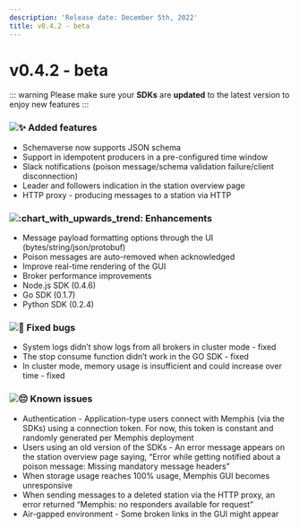 ```yaml
---
description: 'Release date: December 5th, 2022'
title: v0.4.2 - beta
---
```


# v0.4.2 - beta

<Subtitle></Subtitle>

<BigLink url="/deployment/kubernetes/how-to-upgrade" title="3 - Upgrade"/>

::: warning
Please make sure your **SDKs** are **updated** to the latest version to enjoy new features
:::

### ![:sparkles:](https://a.slack-edge.com/production-standard-emoji-assets/14.0/apple-medium/2728.png) Added features

* Schemaverse now supports JSON schema
* Support in idempotent producers in a pre-configured time window
* Slack notifications (poison message/schema validation failure/client disconnection)
* Leader and followers indication in the station overview page
* HTTP proxy - producing messages to a station via HTTP

### ![:chart\_with\_upwards\_trend:](https://a.slack-edge.com/production-standard-emoji-assets/14.0/apple-medium/1f4c8.png) Enhancements

* Message payload formatting options through the UI (bytes/string/json/protobuf)
* Poison messages are auto-removed when acknowledged&#x20;
* Improve real-time rendering of the GUI
* Broker performance improvements
* Node.js SDK (0.4.6)
* Go SDK (0.1.7)
* Python SDK (0.2.4)

### ![:bug:](https://a.slack-edge.com/production-standard-emoji-assets/14.0/apple-medium/1f41b.png) Fixed bugs

* System logs didn’t show logs from all brokers in cluster mode - fixed
* The stop consume function didn’t work in the GO SDK - fixed
* In cluster mode, memory usage is insufficient and could increase over time - fixed

### ![:pensive:](https://a.slack-edge.com/production-standard-emoji-assets/14.0/apple-medium/1f614.png) Known issues

* Authentication - Application-type users connect with Memphis (via the SDKs) using a connection token. For now, this token is constant and randomly generated per Memphis deployment
* Users using an old version of the SDKs - An error message appears on the station overview page saying, “Error while getting notified about a poison message: Missing mandatory message headers”
* When storage usage reaches 100% usage, Memphis GUI becomes unresponsive
* When sending messages to a deleted station via the HTTP proxy, an error returned “Memphis: no responders available for request”
* Air-gapped environment - Some broken links in the GUI might appear
